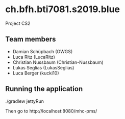 # ch.bfh.bti7081.s2019.blue
Project CS2

## Team members
- Damian Schüpbach (OWGS)
- Luca Ritz (LucaRitz)
- Christian Nussbaum (Christian-Nussbaum)
- Lukas Seglias (LukasSeglias)
- Luca Berger (kucki10)

## Running the application
./gradlew jettyRun

Then go to http://localhost:8080/mhc-pms/
